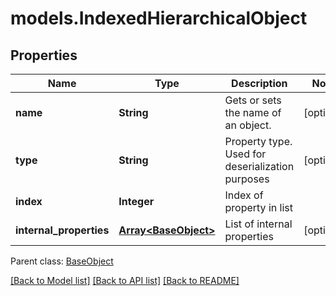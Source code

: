 # models.IndexedHierarchicalObject
## Properties
Name | Type | Description | Notes
------------ | ------------- | ------------- | -------------
**name** | **String** | Gets or sets the name of an object.              | [optional] 
**type** | **String** | Property type. Used for deserialization purposes              | [optional] 
**index** | **Integer** | Index of property in list              | 
**internal_properties** | [**Array&lt;BaseObject&gt;**](BaseObject.md) | List of internal properties              | [optional] 

 Parent class: [BaseObject](BaseObject.md)

[[Back to Model list]](README.md#documentation-for-models) [[Back to API list]](README.md#documentation-for-api-endpoints) [[Back to README]](README.md)


